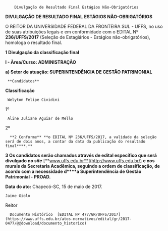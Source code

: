         Divulgação de Resultado Final Estágios Não-Obrigatórios  

**DIVULGAÇÃO DE RESULTADO FINAL** **ESTÁGIOS NÃO-OBRIGATÓRIOS**

  

 O REITOR DA UNIVERSIDADE FEDERAL DA FRONTEIRA SUL - UFFS, no uso de suas atribuições legais e em conformidade com o EDITAL Nº **236/UFFS/2017** (Seleção de Estagiários - Estágios não-obrigatórios), homologa o resultado final.

  

 **1 Divulgação da classificação final**

 **I - Àrea/Curso: ADMINISTRAÇÃO**

 **a) Setor de atuação: SUPERINTENDÊNCIA DE GESTÃO PATRIMONIAL**

     **Candidatos**

   **Classificação**

     Welyton Felipe Cividini

   1º

     Aline Juliane Aguiar de Mello

   2º

      **2 Conforme** **o EDITAL Nº 236/UFFS/2017, a validade da seleção será de dois anos, a contar da data da publicação do resultado final****.**

  **3 Os candidatos serão chamados através de edital específico que será divulgado no *site*** [**www.uffs.edu.br**](http://www.uffs.edu.br/) **e nos murais da Secretaria Acadêmica, seguindo a ordem de classificação, de acordo com a necessidade d****a Superintendência de Gestão Patrimonial - PROAD.**

   **Data do ato:** Chapecó-SC, 15 de maio de 2017.   
 

    Jaime Giolo   
 Reitor 

      Documento Histórico  [EDITAL Nº 477/GR/UFFS/2017](https://www.uffs.edu.br/atos-normativos/edital/gr/2017-0477/@@download/documento_historico)     
      